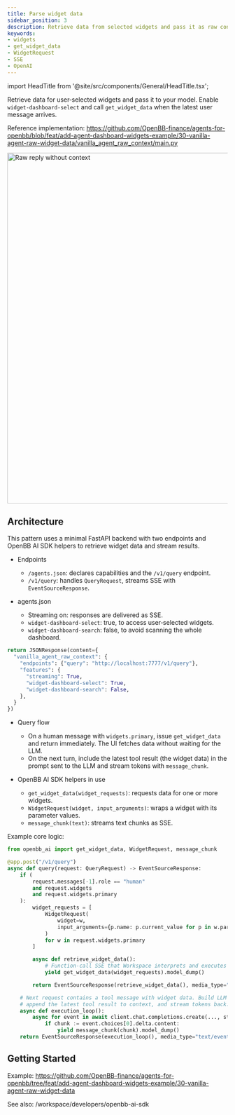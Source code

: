 ```yaml
---
title: Parse widget data
sidebar_position: 3
description: Retrieve data from selected widgets and pass it as raw context to your LLM
keywords:
- widgets
- get_widget_data
- WidgetRequest
- SSE
- OpenAI
---
```


import HeadTitle from '@site/src/components/General/HeadTitle.tsx';

<HeadTitle title="AI Features — Parse widget data | OpenBB Workspace Docs" />

Retrieve data for user‑selected widgets and pass it to your model. Enable `widget-dashboard-select` and call `get_widget_data` when the latest user message arrives.

Reference implementation: https://github.com/OpenBB-finance/agents-for-openbb/blob/feat/add-agent-dashboard-widgets-example/30-vanilla-agent-raw-widget-data/vanilla_agent_raw_context/main.py

<img className="pro-border-gradient" width="800" alt="Raw reply without context" src="https://openbb-cms.directus.app/assets/7bbbc4c9-7cd2-4bb0-9ad9-641588cf541e.png" />

## Architecture

This pattern uses a minimal FastAPI backend with two endpoints and OpenBB AI SDK helpers to retrieve widget data and stream results.

- Endpoints
  - `/agents.json`: declares capabilities and the `/v1/query` endpoint.
  - `/v1/query`: handles `QueryRequest`, streams SSE with `EventSourceResponse`.

- agents.json
  - Streaming on: responses are delivered as SSE.
  - `widget-dashboard-select`: true, to access user‑selected widgets.
  - `widget-dashboard-search`: false, to avoid scanning the whole dashboard.

```python
return JSONResponse(content={
  "vanilla_agent_raw_context": {
    "endpoints": {"query": "http://localhost:7777/v1/query"},
    "features": {
      "streaming": True,
      "widget-dashboard-select": True,
      "widget-dashboard-search": False,
    },
  }
})
```

- Query flow
  - On a human message with `widgets.primary`, issue `get_widget_data` and return immediately. The UI fetches data without waiting for the LLM.
  - On the next turn, include the latest tool result (the widget data) in the prompt sent to the LLM and stream tokens with `message_chunk`.

- OpenBB AI SDK helpers in use
  - `get_widget_data(widget_requests)`: requests data for one or more widgets.
  - `WidgetRequest(widget, input_arguments)`: wraps a widget with its parameter values.
  - `message_chunk(text)`: streams text chunks as SSE.

Example core logic:

```python
from openbb_ai import get_widget_data, WidgetRequest, message_chunk

@app.post("/v1/query")
async def query(request: QueryRequest) -> EventSourceResponse:
    if (
        request.messages[-1].role == "human"
        and request.widgets
        and request.widgets.primary
    ):
        widget_requests = [
            WidgetRequest(
                widget=w,
                input_arguments={p.name: p.current_value for p in w.params},
            )
            for w in request.widgets.primary
        ]

        async def retrieve_widget_data():
            # Function-call SSE that Workspace interprets and executes
            yield get_widget_data(widget_requests).model_dump()

        return EventSourceResponse(retrieve_widget_data(), media_type="text/event-stream")

    # Next request contains a tool message with widget data. Build LLM messages,
    # append the latest tool result to context, and stream tokens back.
    async def execution_loop():
        async for event in await client.chat.completions.create(..., stream=True):
            if chunk := event.choices[0].delta.content:
                yield message_chunk(chunk).model_dump()
    return EventSourceResponse(execution_loop(), media_type="text/event-stream")
```

## Getting Started

Example: https://github.com/OpenBB-finance/agents-for-openbb/tree/feat/add-agent-dashboard-widgets-example/30-vanilla-agent-raw-widget-data

See also: /workspace/developers/openbb-ai-sdk

